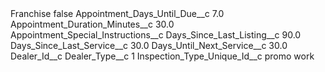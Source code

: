 <?xml version="1.0" encoding="UTF-8"?>
<CustomMetadata xmlns="http://soap.sforce.com/2006/04/metadata" xmlns:xsi="http://www.w3.org/2001/XMLSchema-instance" xmlns:xsd="http://www.w3.org/2001/XMLSchema">
    <label>Franchise</label>
    <protected>false</protected>
    <values>
        <field>Appointment_Days_Until_Due__c</field>
        <value xsi:type="xsd:double">7.0</value>
    </values>
    <values>
        <field>Appointment_Duration_Minutes__c</field>
        <value xsi:type="xsd:double">30.0</value>
    </values>
    <values>
        <field>Appointment_Special_Instructions__c</field>
        <value xsi:nil="true"/>
    </values>
    <values>
        <field>Days_Since_Last_Listing__c</field>
        <value xsi:type="xsd:double">90.0</value>
    </values>
    <values>
        <field>Days_Since_Last_Service__c</field>
        <value xsi:type="xsd:double">30.0</value>
    </values>
    <values>
        <field>Days_Until_Next_Service__c</field>
        <value xsi:type="xsd:double">30.0</value>
    </values>
    <values>
        <field>Dealer_Id__c</field>
        <value xsi:nil="true"/>
    </values>
    <values>
        <field>Dealer_Type__c</field>
        <value xsi:type="xsd:string">1</value>
    </values>
    <values>
        <field>Inspection_Type_Unique_Id__c</field>
        <value xsi:type="xsd:string">promo work</value>
    </values>
</CustomMetadata>
